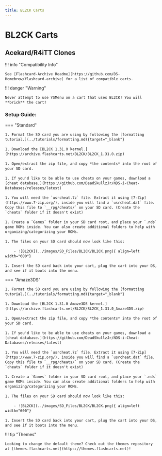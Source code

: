```yaml
---
title: BL2CK Carts
---
```


# BL2CK Carts
## Acekard/R4iTT Clones

!!! info "Compatibility Info"

    See [Flashcard-Archive Readme](https://github.com/DS-Homebrew/flashcard-archive) for a list of compatible carts.

!!! danger "Warning"

    Never attempt to use YSMenu on a cart that uses BL2CK! You will **brick** the cart!

### Setup Guide:

=== "Standard"

    1. Format the SD card you are using by following the [formatting tutorial.](../tutorials/formatting.md){target="_blank"}
    
    1. Download the [BL2CK 1.31.0 kernel.](https://archive.flashcarts.net/BL2CK/BL2CK_1.31.0.zip)
    
    1. Open/extract the zip file, and copy *the contents* into the root of your SD card.
    
    1. If you'd like to be able to use cheats on your games, download a [cheat database.](https://github.com/DeadSkullzJr/NDS-i-Cheat-Databases/releases/latest)
    
    1. You will need the `usrcheat.7z` file. Extract it using [7-Zip](https://www.7-zip.org/), inside you will find a `usrcheat.dat` file. Copy this file to `__rpg/cheats/` on your SD card. (Create the `cheats` folder if it doesn't exist)
    
    1. Create a `Games` folder in your SD card root, and place your `.nds` game ROMs inside. You can also create additional folders to help with organizing/categorizing your ROMs.
    
    1. The files on your SD card should now look like this:
    
        - ![BL2CK](../images/SD_Files/BL2CK/BL2CK.png){ align=left width="600"}

    1. Insert the SD card back into your cart, plug the cart into your DS, and see if it boots into the menu.

=== "Amaze3DS"

    1. Format the SD card you are using by following the [formatting tutorial.](../tutorials/formatting.md){target="_blank"}
    
    1. Download the [BL2CK 1.31.0 Amaze3DS kernel.](https://archive.flashcarts.net/BL2CK/BL2CK_1.31.0_Amaze3DS.zip)
    
    1. Open/extract the zip file, and copy *the contents* into the root of your SD card.
    
    1. If you'd like to be able to use cheats on your games, download a [cheat database.](https://github.com/DeadSkullzJr/NDS-i-Cheat-Databases/releases/latest)
    
    1. You will need the `usrcheat.7z` file. Extract it using [7-Zip](https://www.7-zip.org/), inside you will find a `usrcheat.dat` file. Copy this file to `__rpg/cheats/` on your SD card. (Create the `cheats` folder if it doesn't exist)
    
    1. Create a `Games` folder in your SD card root, and place your `.nds` game ROMs inside. You can also create additional folders to help with organizing/categorizing your ROMs.
    
    1. The files on your SD card should now look like this:
    
        - ![BL2CK](../images/SD_Files/BL2CK/BL2CK.png){ align=left width="600"}

    1. Insert the SD card back into your cart, plug the cart into your DS, and see if it boots into the menu.

!!! tip "Themes"

    Looking to change the default theme? Check out the themes repository at [themes.flashcarts.net](https://themes.flashcarts.net)!
